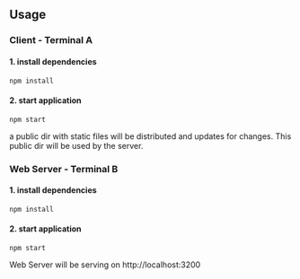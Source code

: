 ## Usage

### Client - Terminal A

#### 1. install dependencies

```
npm install
```

#### 2. start application

```
npm start
```

a public dir with static files will be distributed and updates for changes. This public dir will be used by the server.

### Web Server - Terminal B

#### 1. install dependencies

```
npm install
```

#### 2. start application

```
npm start
```

Web Server will be serving on http://localhost:3200
